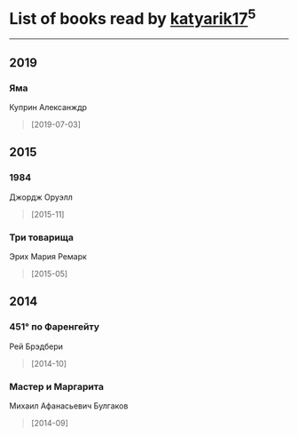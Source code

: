 # List of books read by [katyarik17](http://vk.com/id170796230)<sup>5</sup>
---

## 2019

### Яма
Куприн Алексанждр
> [2019-07-03] 



## 2015

### 1984
Джордж Оруэлл
> [2015-11] 


### Три товарища
Эрих Мария Ремарк
> [2015-05] 



## 2014

### 451° по Фаренгейту
Рей Брэдбери
> [2014-10] 


### Мастер и Маргарита
Михаил Афанасьевич Булгаков
> [2014-09] 



